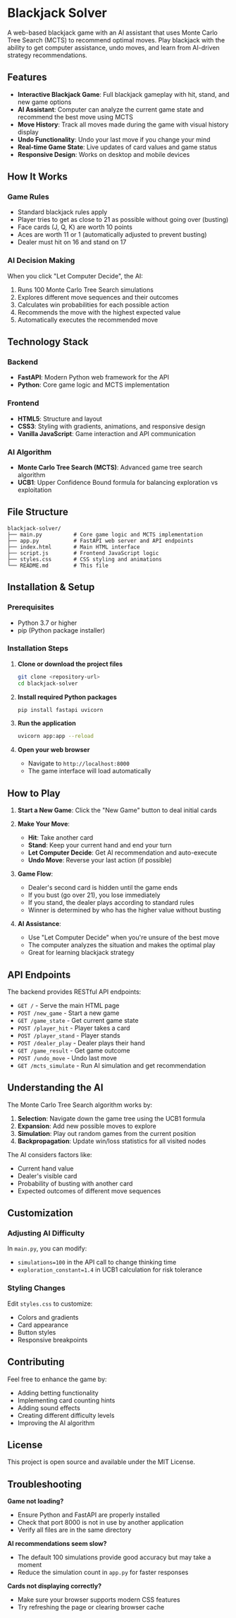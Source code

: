 # Blackjack Solver

A web-based blackjack game with an AI assistant that uses Monte Carlo Tree Search (MCTS) to recommend optimal moves. Play blackjack with the ability to get computer assistance, undo moves, and learn from AI-driven strategy recommendations.

## Features

- **Interactive Blackjack Game**: Full blackjack gameplay with hit, stand, and new game options
- **AI Assistant**: Computer can analyze the current game state and recommend the best move using MCTS
- **Move History**: Track all moves made during the game with visual history display
- **Undo Functionality**: Undo your last move if you change your mind
- **Real-time Game State**: Live updates of card values and game status
- **Responsive Design**: Works on desktop and mobile devices

## How It Works

### Game Rules
- Standard blackjack rules apply
- Player tries to get as close to 21 as possible without going over (busting)
- Face cards (J, Q, K) are worth 10 points
- Aces are worth 11 or 1 (automatically adjusted to prevent busting)
- Dealer must hit on 16 and stand on 17

### AI Decision Making
When you click "Let Computer Decide", the AI:
1. Runs 100 Monte Carlo Tree Search simulations
2. Explores different move sequences and their outcomes
3. Calculates win probabilities for each possible action
4. Recommends the move with the highest expected value
5. Automatically executes the recommended move

## Technology Stack

### Backend
- **FastAPI**: Modern Python web framework for the API
- **Python**: Core game logic and MCTS implementation

### Frontend
- **HTML5**: Structure and layout
- **CSS3**: Styling with gradients, animations, and responsive design
- **Vanilla JavaScript**: Game interaction and API communication

### AI Algorithm
- **Monte Carlo Tree Search (MCTS)**: Advanced game tree search algorithm
- **UCB1**: Upper Confidence Bound formula for balancing exploration vs exploitation

## File Structure

```
blackjack-solver/
├── main.py          # Core game logic and MCTS implementation
├── app.py           # FastAPI web server and API endpoints
├── index.html       # Main HTML interface
├── script.js        # Frontend JavaScript logic
├── styles.css       # CSS styling and animations
└── README.md        # This file
```

## Installation & Setup

### Prerequisites
- Python 3.7 or higher
- pip (Python package installer)

### Installation Steps

1. **Clone or download the project files**
   ```bash
   git clone <repository-url>
   cd blackjack-solver
   ```

2. **Install required Python packages**
   ```bash
   pip install fastapi uvicorn
   ```

3. **Run the application**
   ```bash
   uvicorn app:app --reload
   ```

4. **Open your web browser**
   - Navigate to `http://localhost:8000`
   - The game interface will load automatically

## How to Play

1. **Start a New Game**: Click the "New Game" button to deal initial cards

2. **Make Your Move**:
   - **Hit**: Take another card
   - **Stand**: Keep your current hand and end your turn
   - **Let Computer Decide**: Get AI recommendation and auto-execute
   - **Undo Move**: Reverse your last action (if possible)

3. **Game Flow**:
   - Dealer's second card is hidden until the game ends
   - If you bust (go over 21), you lose immediately
   - If you stand, the dealer plays according to standard rules
   - Winner is determined by who has the higher value without busting

4. **AI Assistance**:
   - Use "Let Computer Decide" when you're unsure of the best move
   - The computer analyzes the situation and makes the optimal play
   - Great for learning blackjack strategy

## API Endpoints

The backend provides RESTful API endpoints:

- `GET /` - Serve the main HTML page
- `POST /new_game` - Start a new game
- `GET /game_state` - Get current game state
- `POST /player_hit` - Player takes a card
- `POST /player_stand` - Player stands
- `POST /dealer_play` - Dealer plays their hand
- `GET /game_result` - Get game outcome
- `POST /undo_move` - Undo last move
- `GET /mcts_simulate` - Run AI simulation and get recommendation

## Understanding the AI

The Monte Carlo Tree Search algorithm works by:

1. **Selection**: Navigate down the game tree using the UCB1 formula
2. **Expansion**: Add new possible moves to explore
3. **Simulation**: Play out random games from the current position
4. **Backpropagation**: Update win/loss statistics for all visited nodes

The AI considers factors like:
- Current hand value
- Dealer's visible card
- Probability of busting with another card
- Expected outcomes of different move sequences

## Customization

### Adjusting AI Difficulty
In `main.py`, you can modify:
- `simulations=100` in the API call to change thinking time
- `exploration_constant=1.4` in UCB1 calculation for risk tolerance

### Styling Changes
Edit `styles.css` to customize:
- Colors and gradients
- Card appearance
- Button styles
- Responsive breakpoints

## Contributing

Feel free to enhance the game by:
- Adding betting functionality
- Implementing card counting hints
- Adding sound effects
- Creating different difficulty levels
- Improving the AI algorithm

## License

This project is open source and available under the MIT License.

## Troubleshooting

**Game not loading?**
- Ensure Python and FastAPI are properly installed
- Check that port 8000 is not in use by another application
- Verify all files are in the same directory

**AI recommendations seem slow?**
- The default 100 simulations provide good accuracy but may take a moment
- Reduce the simulation count in `app.py` for faster responses

**Cards not displaying correctly?**
- Make sure your browser supports modern CSS features
- Try refreshing the page or clearing browser cache
